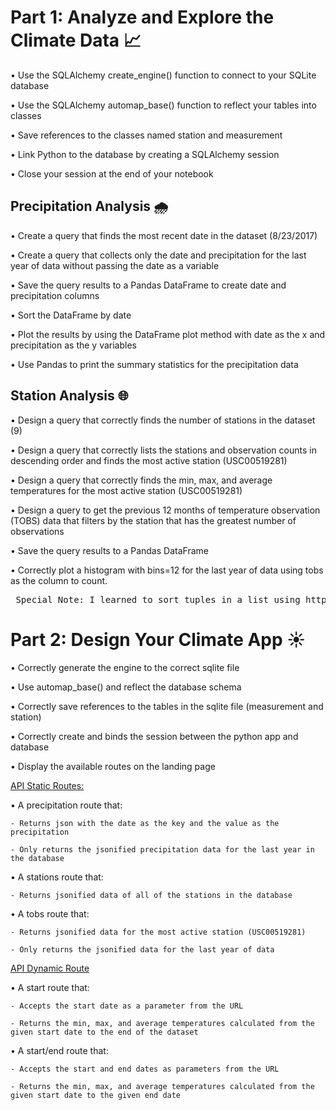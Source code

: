 # Part 1: Analyze and Explore the Climate Data 📈 #

• Use the SQLAlchemy create_engine() function to connect to your SQLite database

• Use the SQLAlchemy automap_base() function to reflect your tables into classes

• Save references to the classes named station and measurement

• Link Python to the database by creating a SQLAlchemy session

• Close your session at the end of your notebook

  ## Precipitation Analysis 🌧️ ##

• Create a query that finds the most recent date in the dataset (8/23/2017)

• Create a query that collects only the date and precipitation for the last year of data without passing the date as a variable

• Save the query results to a Pandas DataFrame to create date and precipitation columns

• Sort the DataFrame by date

• Plot the results by using the DataFrame plot method with date as the x and precipitation as the y variables

• Use Pandas to print the summary statistics for the precipitation data

  ## Station Analysis 🌐 ##

• Design a query that correctly finds the number of stations in the dataset (9)

• Design a query that correctly lists the stations and observation counts in descending order and finds the most active station (USC00519281)

• Design a query that correctly finds the min, max, and average temperatures for the most active station (USC00519281)

• Design a query to get the previous 12 months of temperature observation (TOBS) data that filters by the station that has the greatest number of observations

• Save the query results to a Pandas DataFrame

• Correctly plot a histogram with bins=12 for the last year of data using tobs as the column to count.

  <pre> Special Note: I learned to sort tuples in a list using https://www.geeksforgeeks.org/sort-in-python/.</pre>

# Part 2: Design Your Climate App ☀️ #

• Correctly generate the engine to the correct sqlite file

• Use automap_base() and reflect the database schema

• Correctly save references to the tables in the sqlite file (measurement and station)

• Correctly create and binds the session between the python app and database

• Display the available routes on the landing page

<ins> API Static Routes: </ins> 

• A precipitation route that:

    - Returns json with the date as the key and the value as the precipitation

    - Only returns the jsonified precipitation data for the last year in the database

• A stations route that:

    - Returns jsonified data of all of the stations in the database

• A tobs route that:

    - Returns jsonified data for the most active station (USC00519281)

    - Only returns the jsonified data for the last year of data
    
<ins> API Dynamic Route </ins>

• A start route that:

    - Accepts the start date as a parameter from the URL

    - Returns the min, max, and average temperatures calculated from the given start date to the end of the dataset

• A start/end route that:

    - Accepts the start and end dates as parameters from the URL

    - Returns the min, max, and average temperatures calculated from the given start date to the given end date

